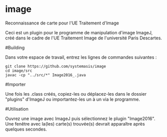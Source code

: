 # image
Reconnaissance de carte pour l'UE Traitement d'Image

Ceci est un plugin pour le programme de manipulation d'image ImageJ, créé dans le cadre de l'UE Traitement Image de l'université Paris Descartes.

#Building

Dans votre espace de travail, entrez les lignes de commandes suivantes :

```
git clone https://github.com/systemasis/image
cd image/src
javac -cp "../src/*" Image2016_.java
```

#Importer

Une fois les .class créés, copiez-les ou déplacez-les dans le dossier "plugins" d'ImageJ ou importantez-les un à un via le programme.

#Utilisation

Ouvrez une image avec ImageJ puis sélectionnez le plugin "Image2016". Une fenêtre avec la(les) carte(s) trouvée(s) devrait apparaître après quelques secondes.
